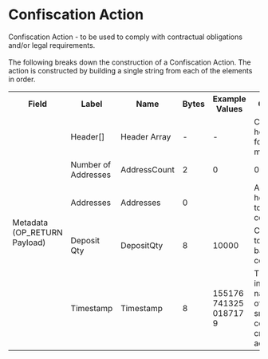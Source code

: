 
<html>
    <head>
        <link rel="stylesheet" href="css/style.css">
        <H1>Confiscation Action</H1>
        <p>
        Confiscation Action -  to be used to comply with contractual obligations and/or legal requirements.<br><br>
        The following breaks down the construction of a Confiscation Action. The action is constructed by building a single string from each of the elements in order.
        </p>
    </head>
    <div class="ritz grid-container" dir="ltr">
        <body>
            <table class="waffle" cellspacing="0" cellpadding="0" table-layout=fixed width=100%>
                 <tr style='height:19px;'>
                    <th style="width:6%" class="s0">Field</th>
                       <th style="width:9%" class="s1">Label</th>
                    <th style="width:9%" class="s1">Name</th>
                    <th style="width:2%" class="s1">Bytes</th>
                    <th style="width:29%" class="s1">Example Values</th>
                    <th style="width:26%" class="s1">Comments</th>
                    <th style="width:5%" class="s1">Data Type</th>
                    <th style="width:14%" class="s2">Amendment Restrictions</th>
                </tr>
                <tr>
                    <td class="s5" rowspan="5">Metadata (OP_RETURN Payload)</td>
                    <td class="e6">Header[]</td>
                    <td class="e6">Header Array</td>
                    <td class="e6">-</td>
                    <td class="e6">-</td>
                    <td class="e6">Common header data for all messages</td>
                    <td class="e6">Header</td>
                    <td class="e7"></td>
                </tr>
                    <tr>
                    <td class="e10">Number of Addresses</td>
                    <td class="e10">AddressCount</td>
                    <td class="e10">2</td>
                    <td class="e10" style="word-break:break-all">0</td>
                    <td class="e10">0 - 65,535</td>
                    <td class="e10">uint16</td>
                    <td class="e11"></td>
                </tr>                <tr>
                    <td class="e10">Addresses</td>
                    <td class="e10">Addresses</td>
                    <td class="e10">0</td>
                    <td class="e10" style="word-break:break-all"></td>
                    <td class="e10">Addresses holding tokens to be confiscated.</td>
                    <td class="e10">Address[]</td>
                    <td class="e11"></td>
                </tr>                <tr>
                    <td class="e10">Deposit Qty</td>
                    <td class="e10">DepositQty</td>
                    <td class="e10">8</td>
                    <td class="e10" style="word-break:break-all">10000</td>
                    <td class="e10">Custodian's token balance after confiscation.</td>
                    <td class="e10">uint64</td>
                    <td class="e11"></td>
                </tr>                <tr>
                    <td class="e10">Timestamp</td>
                    <td class="e10">Timestamp</td>
                    <td class="e10">8</td>
                    <td class="e10" style="word-break:break-all">1551767413250187179</td>
                    <td class="e10">Timestamp in nanoseconds of when the smart contract created the action.</td>
                    <td class="e10">timestamp</td>
                    <td class="e11">Cannot be changed by issuer, operator. Smart contract controls.</td>
                </tr>
            </table>
        </body>
    </div>
</html>